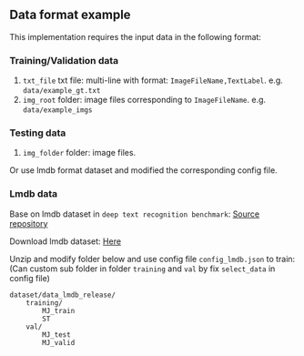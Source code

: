 ## Data format example
This implementation requires the input data in the following format:
### Training/Validation data
1. `txt_file` txt file: multi-line with format: `ImageFileName,TextLabel`. e.g. `data/example_gt.txt`
2. `img_root` folder: image files corresponding to `ImageFileName`. e.g. `data/example_imgs`

### Testing data
1. `img_folder` folder: image files.

Or use lmdb format dataset and modified the corresponding config file.

### Lmdb data
Base on lmdb dataset in `deep text recognition benchmark`: [Source repository](https://github.com/clovaai/deep-text-recognition-benchmark)

Download lmdb dataset: [Here](https://www.dropbox.com/sh/i39abvnefllx2si/AABX4yjNn2iLeKZh1OAwJUffa/data_lmdb_release.zip?dl=0)
    
Unzip and modify folder below and use config file `config_lmdb.json` to train:
(Can custom sub folder in folder `training` and `val` by fix `select_data` in config file)

    dataset/data_lmdb_release/
        training/
            MJ_train
            ST
        val/
            MJ_test
            MJ_valid
